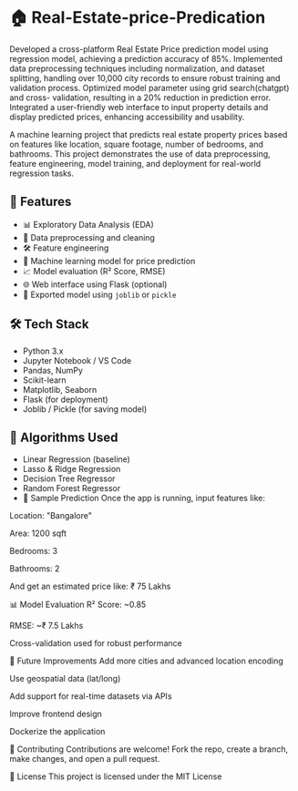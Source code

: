 # 🏠 Real-Estate-price-Predication
Developed a cross-platform Real Estate Price prediction model using regression model, achieving a prediction accuracy of 85%. 
Implemented data preprocessing techniques including normalization, and dataset splitting, handling over 10,000 city 
records to ensure robust training and validation process. 
Optimized model parameter using grid search(chatgpt) and cross- validation, resulting in a 20% reduction in prediction error. 
Integrated a user-friendly web interface to input property details and display predicted prices, enhancing accessibility and usability.

A machine learning project that predicts real estate property prices based on features like location, square footage, number of bedrooms, and bathrooms. This project demonstrates the use of data preprocessing, feature engineering, model training, and deployment for real-world regression tasks.

## 📌 Features

- 📊 Exploratory Data Analysis (EDA)
- 🧹 Data preprocessing and cleaning
- 🛠️ Feature engineering
- 🤖 Machine learning model for price prediction
- 📈 Model evaluation (R² Score, RMSE)
- 🌐 Web interface using Flask (optional)
- 📁 Exported model using `joblib` or `pickle`

## 🛠️ Tech Stack

- Python 3.x
- Jupyter Notebook / VS Code
- Pandas, NumPy
- Scikit-learn
- Matplotlib, Seaborn
- Flask (for deployment)
- Joblib / Pickle (for saving model)

## 🧠 Algorithms Used

- Linear Regression (baseline)
- Lasso & Ridge Regression
- Decision Tree Regressor
- Random Forest Regressor
- 🧪 Sample Prediction
Once the app is running, input features like:

Location: "Bangalore"

Area: 1200 sqft

Bedrooms: 3

Bathrooms: 2

And get an estimated price like: ₹ 75 Lakhs

📊 Model Evaluation
R² Score: ~0.85

RMSE: ~₹ 7.5 Lakhs

Cross-validation used for robust performance

📌 Future Improvements
 Add more cities and advanced location encoding

 Use geospatial data (lat/long)

 Add support for real-time datasets via APIs

 Improve frontend design

 Dockerize the application

🤝 Contributing
Contributions are welcome! Fork the repo, create a branch, make changes, and open a pull request.

📄 License
This project is licensed under the MIT License
